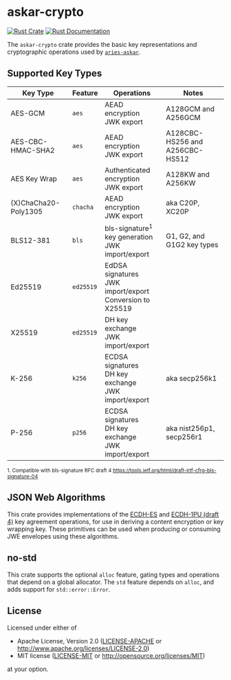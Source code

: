 # askar-crypto

[![Rust Crate](https://img.shields.io/crates/v/askar-crypto.svg)](https://crates.io/crates/askar-crypto)
[![Rust Documentation](https://docs.rs/askar-crypto/badge.svg)](https://docs.rs/askar-crypto)

The `askar-crypto` crate provides the basic key representations and cryptographic operations used by [`aries-askar`](https://github.com/hyperledger/aries-askar).

## Supported Key Types

| Key Type             | Feature   | Operations                                                    | Notes                           |
| -------------------- | --------- | ------------------------------------------------------------- | ------------------------------- |
| AES-GCM              | `aes`     | AEAD encryption<br>JWK export                                 | A128GCM and A256GCM             |
| AES-CBC-HMAC-SHA2    | `aes`     | AEAD encryption<br>JWK export                                 | A128CBC-HS256 and A256CBC-HS512 |
| AES Key Wrap         | `aes`     | Authenticated encryption<br>JWK export                        | A128KW and A256KW               |
| (X)ChaCha20-Poly1305 | `chacha`  | AEAD encryption<br>JWK export                                 | aka C20P, XC20P                 |
| BLS12-381            | `bls`     | bls-signature<sup>1</sup> key generation<br>JWK import/export | G1, G2, and G1G2 key types      |
| Ed25519              | `ed25519` | EdDSA signatures<br>JWK import/export<br>Conversion to X25519 |                                 |
| X25519               | `ed25519` | DH key exchange<br>JWK import/export                          |                                 |
| K-256                | `k256`    | ECDSA signatures<br>DH key exchange<br>JWK import/export      | aka secp256k1                   |
| P-256                | `p256`    | ECDSA signatures<br>DH key exchange<br>JWK import/export      | aka nist256p1, secp256r1        |

<small>1. Compatible with bls-signature RFC draft 4 <https://tools.ietf.org/html/draft-irtf-cfrg-bls-signature-04></small>

## JSON Web Algorithms

This crate provides implementations of the [ECDH-ES](https://tools.ietf.org/html/rfc7518#section-4.6) and [ECDH-1PU (draft 4)](https://tools.ietf.org/html/draft-madden-jose-ecdh-1pu-04) key agreement operations, for use in deriving a content encryption or key wrapping key. These primitives can be used when producing or consuming JWE envelopes using these algorithms.

## no-std

This crate supports the optional `alloc` feature, gating types and operations that depend on a global allocator. The `std` feature depends on `alloc`, and adds support for `std::error::Error`.

## License

Licensed under either of

- Apache License, Version 2.0 ([LICENSE-APACHE](https://github.com/hyperledger/aries-askar/blob/main/LICENSE-APACHE) or http://www.apache.org/licenses/LICENSE-2.0)
- MIT license ([LICENSE-MIT](https://github.com/hyperledger/aries-askar/blob/main/LICENSE-MIT) or http://opensource.org/licenses/MIT)

at your option.
